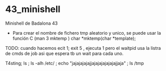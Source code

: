 # 43_minishell
Minishell de Badalona 43

- Para crear el nombre de fichero tmp aleatorio y unico, se puede usar la función C (man 3 mktemp )
   char *mktemp(char *template);


TODO: cuando hacemos ecit 1; exit 5 , ejecuta 1 pero el waitpid usa la listra de cmds de job asi que espera tb un wait para cada uno.

T4sting; ls ; ls -alh /etc/  ; echo "jajajajajajjajajajajajajajjaja" ; ls /tmp